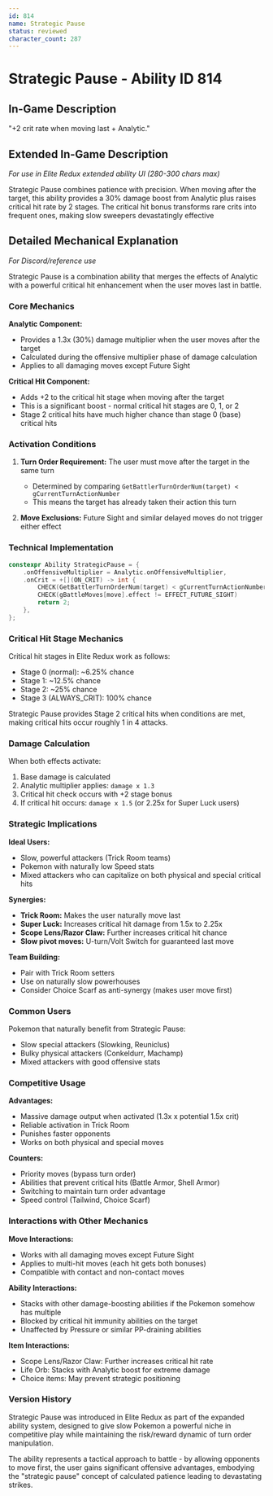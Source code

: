 ```yaml
---
id: 814
name: Strategic Pause
status: reviewed
character_count: 287
---
```


# Strategic Pause - Ability ID 814

## In-Game Description
"+2 crit rate when moving last + Analytic."

## Extended In-Game Description
*For use in Elite Redux extended ability UI (280-300 chars max)*

Strategic Pause combines patience with precision. When moving after the target, this ability provides a 30% damage boost from Analytic plus raises critical hit rate by 2 stages. The critical hit bonus transforms rare crits into frequent ones, making slow sweepers devastatingly effective

## Detailed Mechanical Explanation
*For Discord/reference use*

Strategic Pause is a combination ability that merges the effects of Analytic with a powerful critical hit enhancement when the user moves last in battle.

### Core Mechanics

**Analytic Component:**
- Provides a 1.3x (30%) damage multiplier when the user moves after the target
- Calculated during the offensive multiplier phase of damage calculation
- Applies to all damaging moves except Future Sight

**Critical Hit Component:**
- Adds +2 to the critical hit stage when moving after the target
- This is a significant boost - normal critical hit stages are 0, 1, or 2
- Stage 2 critical hits have much higher chance than stage 0 (base) critical hits

### Activation Conditions

1. **Turn Order Requirement:** The user must move after the target in the same turn
   - Determined by comparing `GetBattlerTurnOrderNum(target) < gCurrentTurnActionNumber`
   - This means the target has already taken their action this turn

2. **Move Exclusions:** Future Sight and similar delayed moves do not trigger either effect

### Technical Implementation

```cpp
constexpr Ability StrategicPause = {
    .onOffensiveMultiplier = Analytic.onOffensiveMultiplier,
    .onCrit = +[](ON_CRIT) -> int {
        CHECK(GetBattlerTurnOrderNum(target) < gCurrentTurnActionNumber)
        CHECK(gBattleMoves[move].effect != EFFECT_FUTURE_SIGHT)
        return 2;
    },
};
```

### Critical Hit Stage Mechanics

Critical hit stages in Elite Redux work as follows:
- Stage 0 (normal): ~6.25% chance
- Stage 1: ~12.5% chance  
- Stage 2: ~25% chance
- Stage 3 (ALWAYS_CRIT): 100% chance

Strategic Pause provides Stage 2 critical hits when conditions are met, making critical hits occur roughly 1 in 4 attacks.

### Damage Calculation

When both effects activate:
1. Base damage is calculated
2. Analytic multiplier applies: `damage x 1.3`
3. Critical hit check occurs with +2 stage bonus
4. If critical hit occurs: `damage x 1.5` (or 2.25x for Super Luck users)

### Strategic Implications

**Ideal Users:**
- Slow, powerful attackers (Trick Room teams)
- Pokemon with naturally low Speed stats
- Mixed attackers who can capitalize on both physical and special critical hits

**Synergies:**
- **Trick Room:** Makes the user naturally move last
- **Super Luck:** Increases critical hit damage from 1.5x to 2.25x
- **Scope Lens/Razor Claw:** Further increases critical hit chance
- **Slow pivot moves:** U-turn/Volt Switch for guaranteed last move

**Team Building:**
- Pair with Trick Room setters
- Use on naturally slow powerhouses
- Consider Choice Scarf as anti-synergy (makes user move first)

### Common Users

Pokemon that naturally benefit from Strategic Pause:
- Slow special attackers (Slowking, Reuniclus)
- Bulky physical attackers (Conkeldurr, Machamp)
- Mixed attackers with good offensive stats

### Competitive Usage

**Advantages:**
- Massive damage output when activated (1.3x x potential 1.5x crit)
- Reliable activation in Trick Room
- Punishes faster opponents
- Works on both physical and special moves

**Counters:**
- Priority moves (bypass turn order)
- Abilities that prevent critical hits (Battle Armor, Shell Armor)
- Switching to maintain turn order advantage
- Speed control (Tailwind, Choice Scarf)

### Interactions with Other Mechanics

**Move Interactions:**
- Works with all damaging moves except Future Sight
- Applies to multi-hit moves (each hit gets both bonuses)
- Compatible with contact and non-contact moves

**Ability Interactions:**
- Stacks with other damage-boosting abilities if the Pokemon somehow has multiple
- Blocked by critical hit immunity abilities on the target
- Unaffected by Pressure or similar PP-draining abilities

**Item Interactions:**
- Scope Lens/Razor Claw: Further increases critical hit rate
- Life Orb: Stacks with Analytic boost for extreme damage
- Choice items: May prevent strategic positioning

### Version History

Strategic Pause was introduced in Elite Redux as part of the expanded ability system, designed to give slow Pokemon a powerful niche in competitive play while maintaining the risk/reward dynamic of turn order manipulation.

The ability represents a tactical approach to battle - by allowing opponents to move first, the user gains significant offensive advantages, embodying the "strategic pause" concept of calculated patience leading to devastating strikes.